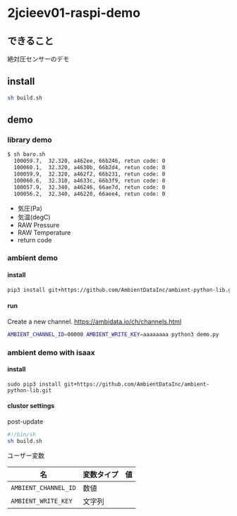 # 2jcieev01-raspi-demo

## できること

絶対圧センサーのデモ

## install

```bash
sh build.sh
```

## demo

### library demo

```bash
$ sh baro.sh
  100059.7,  32.320, a462ee, 66b246, retun code: 0
  100060.1,  32.320, a4630b, 66b2d4, retun code: 0
  100059.9,  32.320, a462f2, 66b231, retun code: 0
  100060.6,  32.310, a4633c, 66b3f9, retun code: 0
  100057.9,  32.340, a46246, 66ae7d, retun code: 0
  100056.2,  32.340, a46220, 66aee4, retun code: 0
```

* 気圧(Pa)
* 気温(degC)
* RAW Pressure
* RAW Temperature
* return code

### ambient demo

#### install

```bash
pip3 install git+https://github.com/AmbientDataInc/ambient-python-lib.git
```

#### run

Create a new channel.
<https://ambidata.io/ch/channels.html>

```bash
AMBIENT_CHANNEL_ID=00000 AMBIENT_WRITE_KEY=aaaaaaaa python3 demo.py
```

### ambient demo with isaax

#### install

```
sudo pip3 install git+https://github.com/AmbientDataInc/ambient-python-lib.git
```

#### clustor settings

post-update

```bash
#!/bin/sh
sh build.sh
```

ユーザー変数

|名|変数タイプ|値|
|---|---|---|
|`AMBIENT_CHANNEL_ID`|数値||
|`AMBIENT_WRITE_KEY`|文字列||
